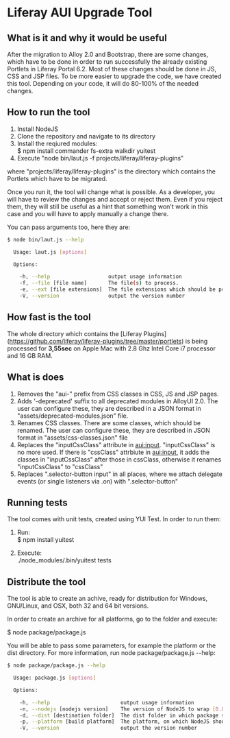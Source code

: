Liferay AUI Upgrade Tool
=============

What is it and why it would be useful
-------------

After the migration to Alloy 2.0 and Bootstrap, there are some changes, which have to be done in order to run successfully the already existing Portlets in Liferay Portal 6.2. Most of these changes should be done in JS, CSS and JSP files.
To be more easier to upgrade the code, we have created this tool. Depending on your code, it will do 80-100% of the needed changes.

How to run the tool
-------------

1. Install NodeJS
2. Clone the repository and navigate to its directory
3. Install the reqiured modules:  
$ npm install commander fs-extra walkdir yuitest
4. Execute "node bin/laut.js -f projects/liferay/liferay-plugins"

where "projects/liferay/liferay-plugins" is the directory which contains the Portlets which have to be migrated.

Once you run it, the tool will change what is possible. As a developer, you will have to review the changes and accept or reject them. Even if you reject them, they will still be useful as a hint that something won't work in this case and you will have to apply manually a change there.

You can pass arguments too, here they are:
````bash
$ node bin/laut.js --help

  Usage: laut.js [options]

  Options:

    -h, --help                   output usage information
    -f, --file [file name]       The file(s) to process.
    -e, --ext [file extensions]  The file extensions which should be processed. Defaults to "js, jsp, jspf, css".
    -V, --version                output the version number

````

How fast is the tool
-------------

The whole directory which contains the [Liferay Plugins] (https://github.com/liferay/liferay-plugins/tree/master/portlets) is being processed for **3,55sec** on Apple Mac with 2.8 Ghz Intel Core i7 processor and 16 GB RAM.

What is does
-------------

1. Removes the "aui-" prefix from CSS classes in CSS, JS and JSP pages.
2. Adds '-deprecated' suffix to all deprecated modules in AlloyUI 2.0. The user can configure these, they are described in a JSON format in "assets/deprecated-modules.json" file.
3. Renames CSS classes. There are some classes, which should be renamed. The user can configure these, they are described in JSON format in "assets/css-classes.json" file
4. Replaces the "inputCssClass" attribute in <aui:input>. "inputCssClass" is no more used. If there is "cssClass" attrbiute in <aui:input>, it adds the classes in "inputCssClass" after those in cssClass, otherwise it renames "inputCssClass" to "cssClass"
5. Replaces ".selector-button input" in all places, where we attach delegate events (or single listeners via .on) with ".selector-button"

Running tests
-------------

The tool comes with unit tests, created using YUI Test. In order to run them:

1. Run:  
$ npm install yuitest

2. Execute:  
./node_modules/.bin/yuitest tests


Distribute the tool
-------------

The tool is able to create an achive, ready for distribution for Windows, GNU/Linux, and OSX, both 32 and 64 bit versions.

In order to create an archive for all platforms, go to the folder and execute:

$ node package/package.js

You will be able to pass some parameters, for example the platform or the dist directory. For more information, run node package/package.js --help:
```bash
$ node package/package.js --help

  Usage: package.js [options]

  Options:

    -h, --help                       output usage information
    -n, --nodejs [nodejs version]    The version of NodeJS to wrap [0.8.21] by default
    -d, --dist [destination folder]  The dist folder in which package should be created [dist] by default
    -p, --platform [build platform]  The platform, on which NodeJS should run ["win32", "win64", "osx32", "osx64", "gnu32", "gnu64"]
    -V, --version                    output the version number
````
